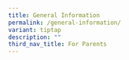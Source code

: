 ```yaml
---
title: General Information
permalink: /general-information/
variant: tiptap
description: ""
third_nav_title: For Parents
---
```

